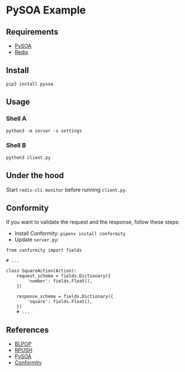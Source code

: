 # PySOA Example

## Requirements

- [PySOA](https://github.com/eventbrite/pysoa)
- [Redis](https://redis.io/)

## Install

```
pip3 install pysoa
```

## Usage

### Shell A
```
python3 -m server -s settings
```


### Shell B
```
python3 client.py
```

## Under the hood


Start `redis-cli monitor` before running `client.py`.


## Conformity

If you want to validate the request and the response, follow these steps:

- Install Conformity: `pipenv install conformity`
- Update `server.py`:

```
from conformity import fields

# ...

class SquareAction(Action):
    request_schema = fields.Dictionary({
        'number': fields.Float(),
    })

    response_schema = fields.Dictionary({
        'square': fields.Float(),
    })
    # ...
```

## References

- [BLPOP](https://redis.io/commands/BLPOP)
- [RPUSH](https://redis.io/commands/RPUSH)
- [PySOA](https://github.com/eventbrite/pysoa)
- [Conformity](https://github.com/eventbrite/conformity)
